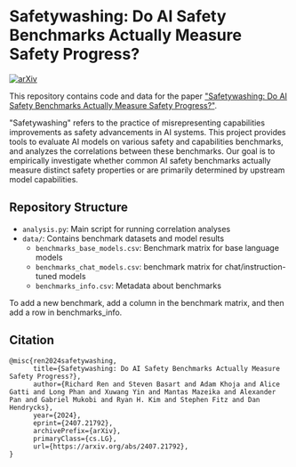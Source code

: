 # Safetywashing: Do AI Safety Benchmarks Actually Measure Safety Progress?

[![arXiv](https://img.shields.io/badge/arXiv-2407.21792-b31b1b.svg)](https://arxiv.org/abs/2407.21792)

This repository contains code and data for the paper ["Safetywashing: Do AI Safety Benchmarks Actually Measure Safety Progress?"](https://arxiv.org/abs/2407.21792).

"Safetywashing" refers to the practice of misrepresenting capabilities improvements as safety advancements in AI systems. This project provides tools to evaluate AI models on various safety and capabilities benchmarks, and analyzes the correlations between these benchmarks. Our goal is to empirically investigate whether common AI safety benchmarks actually measure distinct safety properties or are primarily determined by upstream model capabilities.

## Repository Structure

- `analysis.py`: Main script for running correlation analyses
- `data/`: Contains benchmark datasets and model results
  - `benchmarks_base_models.csv`: Benchmark matrix for base language models
  - `benchmarks_chat_models.csv`: benchmark matrix for chat/instruction-tuned models
  - `benchmarks_info.csv`: Metadata about benchmarks

To add a new benchmark, add a column in the benchmark matrix, and then add a row in benchmarks_info.

## Citation

```
@misc{ren2024safetywashing,
      title={Safetywashing: Do AI Safety Benchmarks Actually Measure Safety Progress?}, 
      author={Richard Ren and Steven Basart and Adam Khoja and Alice Gatti and Long Phan and Xuwang Yin and Mantas Mazeika and Alexander Pan and Gabriel Mukobi and Ryan H. Kim and Stephen Fitz and Dan Hendrycks},
      year={2024},
      eprint={2407.21792},
      archivePrefix={arXiv},
      primaryClass={cs.LG},
      url={https://arxiv.org/abs/2407.21792}, 
}
```
